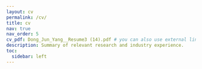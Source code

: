 ```yaml
---
layout: cv
permalink: /cv/
title: cv
nav: true
nav_order: 5
cv_pdf: Dong_Jun_Yang__Resume3 (14).pdf # you can also use external links here
description: Summary of relevant research and industry experience.
toc:
  sidebar: left
---
```

